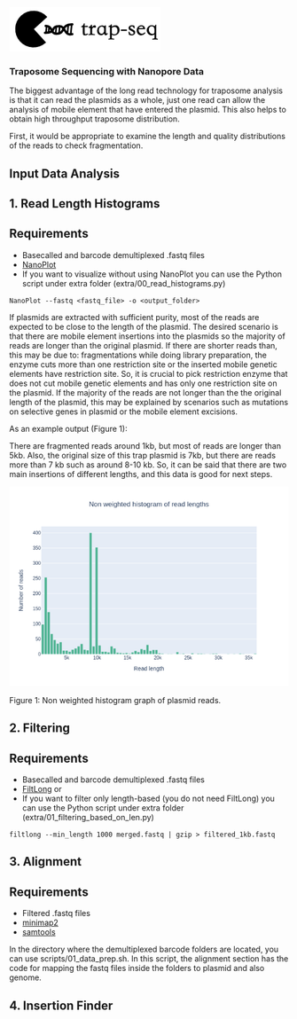 ![example_output](/images/logov4.png)

### Traposome Sequencing with Nanopore Data

The biggest advantage of the long read technology for traposome analysis is that it can read the plasmids as a whole, just one read can allow the analysis of mobile element that have entered the plasmid. This also helps to obtain high throughput traposome distribution. 

First, it would be appropriate to examine the length and quality distributions of the reads to check fragmentation.

## Input Data Analysis

## 1. Read Length Histograms

## Requirements
- Basecalled and barcode demultiplexed .fastq files
- [NanoPlot](https://github.com/wdecoster/NanoPlot)
- If you want to visualize without using NanoPlot you can use the Python script under extra folder (extra/00_read_histograms.py)

```
NanoPlot --fastq <fastq_file> -o <output_folder>
```

If plasmids are extracted with sufficient purity, most of the reads are expected to be close to the length of the plasmid. The desired scenario is that there are mobile element insertions into the plasmids so the majority of reads are longer than the original plasmid. If there are shorter reads than, this may be due to: fragmentations while doing library preparation, the enzyme cuts more than one restriction site or the inserted mobile genetic elements have restriction site. So, it is crucial to pick restriction enzyme that does not cut mobile genetic elements and has only one restriction site on the plasmid. If the majority of the reads are not longer than the the original length of the plasmid, this may be explained by scenarios such as mutations on selective genes in plasmid or the mobile element excisions.

As an example output (Figure 1):

There are fragmented reads around 1kb, but most of reads are longer than 5kb. Also, the original size of this trap plasmid is 7kb, but there are reads more than 7 kb such as around 8-10 kb. So, it can be said that there are two main insertions of different lengths, and this data is good for next steps.

![example_output](/images/1_LengthHistogramv2.png)

Figure 1: Non weighted histogram graph of plasmid reads.

## 2. Filtering


## Requirements
- Basecalled and barcode demultiplexed .fastq files
- [FiltLong](https://github.com/rrwick/Filtlong) or 
- If you want to filter only length-based (you do not need FiltLong) you can use the Python script under extra folder (extra/01_filtering_based_on_len.py)

```
filtlong --min_length 1000 merged.fastq | gzip > filtered_1kb.fastq

```

## 3. Alignment

## Requirements
- Filtered .fastq files
- [minimap2](https://github.com/lh3/minimap2)
- [samtools](https://github.com/samtools/samtools)

In the directory where the demultiplexed barcode folders are located, you can use scripts/01_data_prep.sh. In this script, the alignment section has the code for mapping the fastq files inside the folders to plasmid and also genome.


## 4. Insertion Finder









